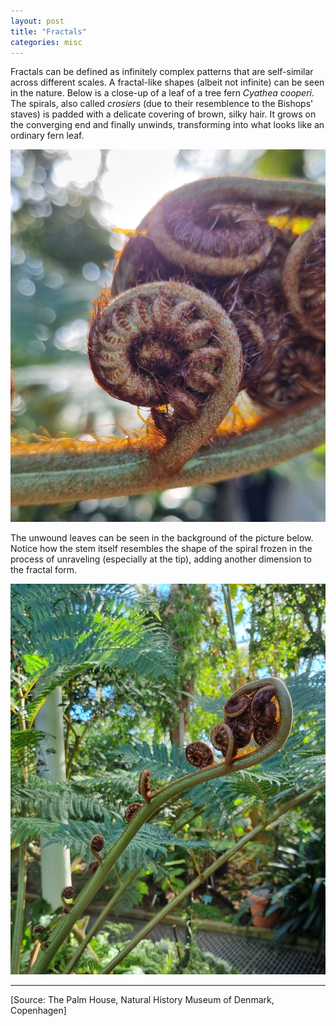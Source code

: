 ```yaml
---
layout: post
title: "Fractals"
categories: misc
---
```


Fractals can be defined as infinitely complex patterns that are self-similar across different scales. A fractal-like
shapes (albeit not infinite) can be seen in the nature. Below is a close-up of a leaf of a tree fern *Cyathea cooperi*.
The spirals, also called *crosiers* (due to their resemblence to the Bishops' staves) is padded with a delicate covering
of brown, silky hair. It grows on the converging end and finally unwinds, transforming into what looks like an ordinary
fern leaf.

![alt](/images/fractal-1.jpg)

The unwound leaves can be seen in the background of the picture below. Notice how the stem itself resembles the shape of
the spiral frozen in the process of unraveling (especially at the tip), adding another dimension to the fractal form.

![alt](/images/fractal-2.jpg)

---

[Source: The Palm House, Natural History Museum of Denmark, Copenhagen]
